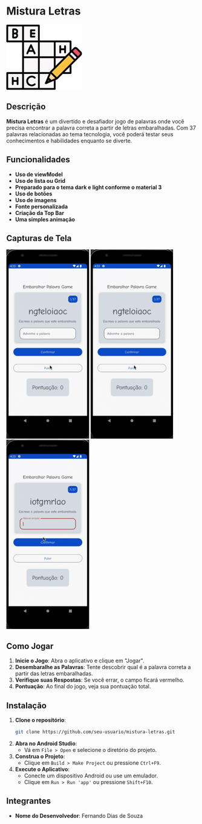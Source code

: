 # Mistura Letras

<img src="assets/jogo.jpg" alt="App Logo" width="200"/>

## Descrição

**Mistura Letras** é um divertido e desafiador jogo de palavras onde você precisa encontrar a
palavra correta a partir de letras embaralhadas. Com 37 palavras relacionadas ao tema tecnologia,
você poderá testar seus conhecimentos e habilidades enquanto se diverte.

## Funcionalidades

- **Uso de viewModel**
- **Uso de lista ou Grid**
- **Preparado para o tema dark e light conforme o material 3**
- **Uso de botões**
- **Uso de imagens**
- **Fonte personalizada**
- **Criação da Top Bar**
- **Uma simples animação**

## Capturas de Tela

<img src="assets/Captura1.gif" alt="Pontuação" height="500"/>
<img src="assets/Captura2.gif" alt="Fim do Jogo" height="500"/>
<img src="assets/captura3.gif" alt="Pulando palavras" height="500"/>

## Como Jogar

1. **Inicie o Jogo**: Abra o aplicativo e clique em "Jogar".
2. **Desembaralhe as Palavras**: Tente descobrir qual é a palavra correta a partir das letras
   embaralhadas.
3. **Verifique suas Respostas**: Se você errar, o campo ficará vermelho.
4. **Pontuação**: Ao final do jogo, veja sua pontuação total.

## Instalação

1. **Clone o repositório**:
    ```sh
    git clone https://github.com/seu-usuario/mistura-letras.git
    ```
2. **Abra no Android Studio**:
   - Vá em `File > Open` e selecione o diretório do projeto.
3. **Construa o Projeto**:
   - Clique em `Build > Make Project` ou pressione `Ctrl+F9`.
4. **Execute o Aplicativo**:
   - Conecte um dispositivo Android ou use um emulador.
   - Clique em `Run > Run 'app'` ou pressione `Shift+F10`.

## Integrantes

- **Nome do Desenvolvedor**: Fernando Dias de Souza
